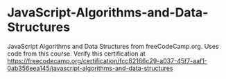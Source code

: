 # JavaScript-Algorithms-and-Data-Structures
JavaScript Algorithms and Data Structures from freeCodeCamp.org. Uses code from this course. Verify this certification at https://freecodecamp.org/certification/fcc82166c29-a037-45f7-aaf1-0ab356eea145/javascript-algorithms-and-data-structures 
